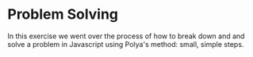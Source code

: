 Problem Solving
====================

In this exercise we went over the process of how to break down and and solve a problem in Javascript using Polya's method: small, simple steps.
